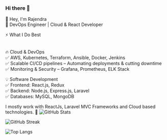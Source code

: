 ### Hi there 👋 
 👋 Hey, I'm Rajendra <br>
🚀 DevOps Engineer | Cloud & React Developer 

⚡ What I Do Best <br><br>

🔥 Cloud & DevOps <br>
✅ AWS, Kubernetes, Terraform, Ansible, Docker, Jenkins <br>
✅ Scalable CI/CD pipelines – Automating deployments & cutting downtime <br>
✅ Monitoring & Security – Grafana, Prometheus, ELK Stack  



💡 Software Development  <br>
✅ Frontend: React.js, Redux <br>
✅ Backend: Node.js, Express.js, Laravel <br>
✅ Databases: MySQL, MongoDB
 
I mostly work with ReactJs, Laravel MVC Frameworks and Cloud based technologies. 🚀
![GitHub Stats](https://github-readme-stats.vercel.app/api?username=iemafzalhassan&theme=chartreuse-dark&hide_border=true&include_all_commits=true&count_private=true)

![GitHub Streak](https://github-readme-streak-stats.herokuapp.com/?user=iemafzalhassan&theme=chartreuse-dark&hide_border=true)

![Top Langs](https://github-readme-stats.vercel.app/api/top-langs/?username=iemafzalhassan&theme=chartreuse-dark&hide_border=true&include_all_commits=true&count_private=true&layout=compact)


 
 
